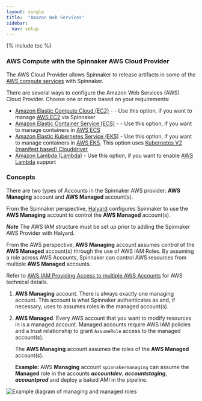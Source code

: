 ```yaml
---
layout: single
title:  "Amazon Web Services"
sidebar:
  nav: setup
---
```


{% include toc %}

### AWS Compute with the Spinnaker AWS Cloud Provider
The AWS Cloud Provider allows Spinnaker to release artifacts in some of the [AWS compute services](https://aws.amazon.com/products/compute/) with Spinnaker.

There are several ways to configure the Amazon Web Services (AWS) Cloud Provider. Choose one or more based on your requirements:

* [Amazon Elastic Compute Cloud (EC2)](/setup/install/providers/aws/aws-ec2/) - - Use this option, if you want to manage [AWS EC2](https://aws.amazon.com/ec2/) via Spinnaker
* [Amazon Elastic Container Service (ECS)](/setup/install/providers/aws/aws-ecs/) - - Use this option, if you want to manage containers in [AWS ECS](https://aws.amazon.com/ecs/)
* [Amazon Elastic Kubernetes Service (EKS)](/setup/install/providers/kubernetes-v2/aws-eks/) - Use this option, if you want to manage containers in [AWS EKS](https://aws.amazon.com/eks/). This option uses [Kubernetes V2 (manifest based) Clouddriver](/setup/install/providers/kubernetes-v2)
* [Amazon Lambda (Lambda)](https://aws.amazon.com/blogs/opensource/how-to-integrate-aws-lambda-with-spinnaker/) - Use this option, if you want to enable [AWS Lambda](https://aws.amazon.com/lambda/) support 

### Concepts

There are two types of Accounts in the Spinnaker AWS provider: __AWS Managing__ account and __AWS Managed__ account(s).

From the Spinnaker perspective, [Halyard](https://www.spinnaker.io/reference/halyard/) configures Spinnaker to use the __AWS Managing__ account to control the __AWS Managed__ account(s).

**_Note_** The AWS IAM structure must be set up prior to adding the Spinnaker AWS Provider with Halyard.


From the AWS perspective, __AWS Managing__ account assumes control of the __AWS Managed__ account(s) through the use of AWS IAM Roles. By assuming a role across AWS Accounts, Spinnaker can control AWS resources from multiple __AWS Managed__ accounts.

Refer to [AWS IAM Providing Access to multiple AWS Accounts](https://docs.aws.amazon.com/IAM/latest/UserGuide/id_roles_common-scenarios_aws-accounts.html) for AWS technical details.


1. __AWS Managing__ account. There is always exactly one managing account. This
   account is what Spinnaker authenticates as and, if necessary, uses to assumes roles
   in the managed account(s).
2. __AWS Managed__. Every AWS account that you want to modify resources in is a
   managed account. Managed accounts require AWS IAM policies and a trust relationship to grant `AssumeRole` access to the
   managed account(s). 
   
   The __AWS Managing__ account assumes the roles of the __AWS Managed__ account(s).
   
   __Example:__ AWS __Managing__ account `spinnakermanaging` can assume the __Managed__ role in the accounts __*accountdev*__, __*accountstaging*__, __*accountprod*__ and deploy a baked AMI in the pipeline.

![Example diagram of managing and managed roles](concepts.png)
